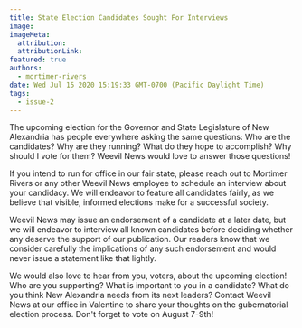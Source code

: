 ```yaml
---
title: State Election Candidates Sought For Interviews
image:
imageMeta:
  attribution:
  attributionLink:
featured: true
authors: 
  - mortimer-rivers
date: Wed Jul 15 2020 15:19:33 GMT-0700 (Pacific Daylight Time)
tags:
  - issue-2
---
```


The upcoming election for the Governor and State Legislature of New Alexandria has people everywhere asking 
the same questions: Who are the candidates? Why are they running? What do they hope to accomplish? 
Why should I vote for them? Weevil News would love to answer those questions!

If you intend to run for office in our fair state, please reach out to Mortimer Rivers or any other 
Weevil News employee to schedule an interview about your candidacy. We will endeavor to feature all 
candidates fairly, as we believe that visible, informed elections make for a successful society. 

Weevil News may issue an endorsement of a candidate at a later date, but we will endeavor to interview all 
known candidates before deciding whether any deserve the support of our publication. Our readers know that we 
consider carefully the implications of any such endorsement and would never issue a statement like that lightly.

We would also love to hear from you, voters, about the upcoming election! Who are you supporting? What 
is important to you in a candidate? What do you think New Alexandria needs from its next leaders? Contact Weevil News 
at our office in Valentine to share your thoughts on the gubernatorial election process. Don't forget to vote on 
August 7-9th!
